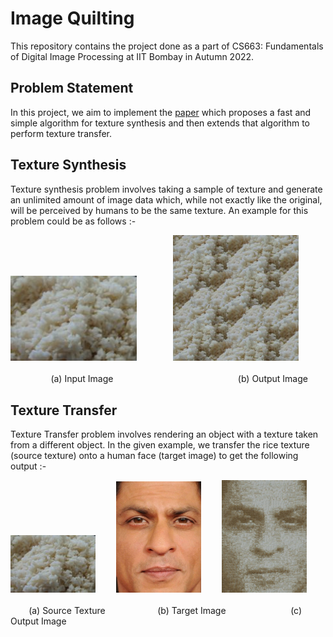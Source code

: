 # Image Quilting

This repository contains the project done as a part of CS663: Fundamentals of Digital Image Processing at IIT Bombay in Autumn 2022. 

## Problem Statement

In this project, we aim to implement the [paper](https://people.eecs.berkeley.edu/~efros/research/quilting/quilting.pdf) which proposes a fast and simple algorithm for texture synthesis and then extends that algorithm to perform texture transfer.

## Texture Synthesis

Texture synthesis problem involves taking a sample of texture and generate an unlimited amount of image data which, while not exactly like the original, will be perceived by humans to be the same texture. An example for this problem could be as follows :-

<p>
  <img width="40%" src="/results/Input/texture13.png">
  <img width="10%">
  <img width="40%" src="/results/Quilting/3/output13.png"> <br> <br>
  <img width="12%"> (a) Input Image <img width="38%"> (b) Output Image
</p>

## Texture Transfer

Texture Transfer problem involves rendering an object with a texture taken from a different object. In the given example, we transfer the rice texture (source texture) onto a human face (target image) to get the following output :-

<p>
  <img width="27%" src="/results/Input/texture13.png">
  <img width="5%">
  <img width="27%" src="/results/Target/srk.jpeg"> 
  <img width="5%">
  <img width="27%" src="/results/Transfer/transfer_output_2.png"> <br> <br>
  <img width="5%"> (a) Source Texture <img width="15%"> (b) Target Image <img width="19%"> (c) Output Image
</p>

